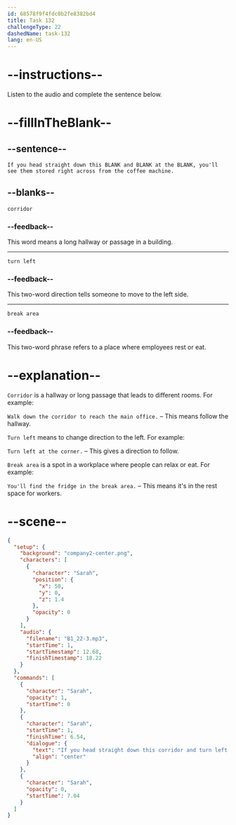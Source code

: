 ```yaml
---
id: 68578f9f4fdc0b2fe8382bd4
title: Task 132
challengeType: 22
dashedName: task-132
lang: en-US
---
```


<!-- (Audio) Sarah: If you head straight down this corridor and turn left at the break area, you'll see them stored right across from the coffee machine. -->

# --instructions--

Listen to the audio and complete the sentence below.

# --fillInTheBlank--

## --sentence--

`If you head straight down this BLANK and BLANK at the BLANK, you'll see them stored right across from the coffee machine.`

## --blanks--

`corridor`

### --feedback--

This word means a long hallway or passage in a building.

---

`turn left`

### --feedback--

This two-word direction tells someone to move to the left side.

---

`break area`

### --feedback--

This two-word phrase refers to a place where employees rest or eat.

# --explanation--

`Corridor` is a hallway or long passage that leads to different rooms. For example:

`Walk down the corridor to reach the main office.` – This means follow the hallway.

`Turn left` means to change direction to the left. For example:

`Turn left at the corner.` – This gives a direction to follow.

`Break area` is a spot in a workplace where people can relax or eat. For example:

`You'll find the fridge in the break area.` – This means it's in the rest space for workers.

# --scene--

```json
{
  "setup": {
    "background": "company2-center.png",
    "characters": [
      {
        "character": "Sarah",
        "position": {
          "x": 50,
          "y": 0,
          "z": 1.4
        },
        "opacity": 0
      }
    ],
    "audio": {
      "filename": "B1_22-3.mp3",
      "startTime": 1,
      "startTimestamp": 12.68,
      "finishTimestamp": 18.22
    }
  },
  "commands": [
    {
      "character": "Sarah",
      "opacity": 1,
      "startTime": 0
    },
    {
      "character": "Sarah",
      "startTime": 1,
      "finishTime": 6.54,
      "dialogue": {
        "text": "If you head straight down this corridor and turn left at the break area, you'll see them stored right across from the coffee machine.",
        "align": "center"
      }
    },
    {
      "character": "Sarah",
      "opacity": 0,
      "startTime": 7.04
    }
  ]
}
```
